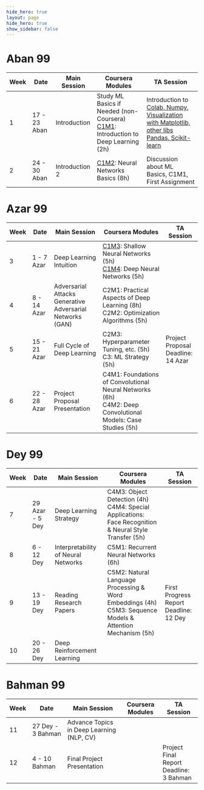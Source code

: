 ```yaml
---
hide_hero: true
layout: page
hide_hero: true
show_sidebar: false
---
```


# Aban 99

| Week 	| Date	| Main Session 	| Coursera Modules | TA Session 	|
|------|------|------|-----|-----|
| 1 | 17 - 23 Aban | Introduction	| Study ML Basics if Needed (non-Coursera)<br>[C1M1](https://www.coursera.org/learn/neural-networks-deep-learning/home/week/1): Introduction to Deep Learning (2h) 	| Introduction to [Colab, Numpy](https://github.com/teias-courses/dl99/blob/gh-pages/resources/colab_numpy_intro.ipynb),<br>[Visualization with Matplotlib, other libs](https://github.com/teias-courses/dl99/blob/gh-pages/resources/visualization.ipynb)<br>[Pandas, Scikit-learn](https://github.com/teias-courses/dl99/blob/gh-pages/resources/pandas_sklearn_intro.ipynb) 	|
| 2 | 24 - 30 Aban | Introduction 2	| [C1M2](https://www.coursera.org/learn/neural-networks-deep-learning/home/week/2): Neural Networks Basics (8h)	| Discussion about ML Basics, C1M1, First Assignment 	|


# Azar 99

| Week 	| Date	| Main Session 	| Coursera Modules | TA Session 	|
|------|------|------|-----|-----|
| 3 | 1 - 7 Azar | Deep Learning Intuition	| [C1M3](https://www.coursera.org/learn/neural-networks-deep-learning/home/week/3): Shallow Neural Networks (5h)<br>[C1M4](https://www.coursera.org/learn/neural-networks-deep-learning/home/week/4): Deep Neural Networks (5h)	|  	|
| 4 | 8 - 14 Azar | Adversarial Attacks<br>Generative Adversarial Networks (GAN)	| C2M1: Practical Aspects of Deep Learning (8h)<br>C2M2: Optimization Algorithms (5h)	|  	|
| 5 | 15 - 21 Azar | Full Cycle of Deep Learning	| C2M3: Hyperparameter Tuning, etc. (5h)<br>C3: ML Strategy (5h)	| Project Proposal<br>Deadline: 14 Azar 	|
| 6 | 22 - 28 Azar | Project Proposal Presentation	| C4M1: Foundations of Convolutional Neural Networks (6h)<br>C4M2: Deep Convolutional Models: Case Studies (5h) 	|  	|

# Dey 99

| Week 	| Date	| Main Session 	| Coursera Modules | TA Session 	|
|------|------|------|-----|-----|
| 7 | 29 Azar - 5 Dey | Deep Learning Strategy	| C4M3: Object Detection (4h)<br>C4M4: Special Applications: Face Recognition & Neural Style Transfer (5h) 	|  	|
| 8 | 6 - 12 Dey | Interpretability of Neural Networks	| C5M1: Recurrent Neural Networks (6h) 	|  	|
| 9 | 13 - 19 Dey | Reading Research Papers	| C5M2: Natural Language Processing & Word Embeddings (4h)<br>C5M3: Sequence Models & Attention Mechanism	(5h) | First Progress Report<br>Deadline: 12 Dey 	|
| 10 | 20 - 26 Dey | Deep Reinforcement Learning	| 	|  	|

# Bahman 99

| Week 	| Date	| Main Session 	| Coursera Modules | TA Session 	|
|------|------|------|-----|-----|
| 11 | 27 Dey - 3 Bahman | Advance Topics in Deep Learning (NLP, CV)	|  	|  	|
| 12 | 4 - 10 Bahman | Final Project Presentation	|  	| Project Final Report<br>Deadline: 3 Bahman 	|
